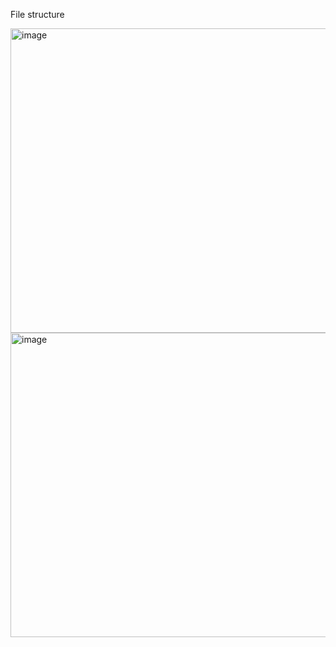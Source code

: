 File structure

<img width="1216" height="487" alt="image" src="https://github.com/user-attachments/assets/94db759f-538e-4d0d-a3dc-53cffcaa7857" /><img width="1216" height="487" alt="image" src="https://github.com/user-attachments/assets/10ebd2d6-4b47-4609-a102-d7340f872dfb" />
